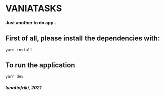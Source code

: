 # VANIATASKS

#### Just another to do app...

## First of all, please install the dependencies with:

```
yarn install
```

## To run the application

```
yarn dev
```

##### lunaticfriki, 2021